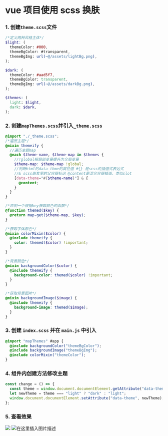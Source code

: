 # vue 项目使用 scss 换肤

### 1. 创建`theme.scss`文件

```scss
/*定义两种风格主体*/
$light: (
  themeColor: #000,
  themeBgColor: #transparent,
  themeBgImg: url(~@/assets/lightBg.png),
);

$dark: (
  themeColor: #aad5f7,
  themeBgColor: transparent,
  themeBgImg: url(~@/assets/darkBg.png),
);

$themes: (
  light: $light,
  dark: $dark,
);
```

### 2. 创建`mapThemes.scss`并引入`_theme.scss`

```scss
@import "./_theme.scss";
/*遍历主题*/
@mixin themeify {
  //遍历主题map
  @each $theme-name, $theme-map in $themes {
    //!global把局部变量提升为全局变量
    $theme-map: $theme-map !global;
    //判断html的data-thme的属性值 #{} 是scss的插值式表达式
    //& scss嵌套里的父容器标识 @content是混合容器插值，类似slot
    [data-theme="#{$theme-name}"] & {
      @content;
    }
  }
}

/*声明一个根据key获取颜色的函数*/
@function themed($key) {
  @return map-get($theme-map, $key);
}

/*获取字体颜色*/
@mixin colorMixin($color) {
  @include themeify {
    color: themed($color) !important;
  }
}

/*背景颜色*/
@mixin backgroundColor($color) {
  @include themeify {
    background-color: themed($color) !important;
  }
}

/*获取背景图片*/
@mixin backgroundImage($image) {
  @include themeify {
    background-image: themed($image);
  }
}
```

### 3. 创建 `index.scss` 并在 `main.js` 中引入

```scss
@import "mapThemes" #app {
  @include backgroundColor("themeBgColor");
  @include backgroundImage("themeBgImg");
  @include colorMixin("themeColor");
}
```

### 4. 组件内创建方法修改主题

```js
const change = () => {
  const theme = window.document.documentElement.getAttribute("data-theme");
  let newTheme = theme === "light" ? "dark" : "light";
  window.document.documentElement.setAttribute("data-theme", newTheme);
};
```

### 5. 查看效果

![](https://img-blog.csdnimg.cn/20210507201854861.png?x-oss-process=image/watermark,type_ZmFuZ3poZW5naGVpdGk,shadow_10,text_aHR0cHM6Ly9ibG9nLmNzZG4ubmV0L3dlaXhpbl80Njc1OTM5Mw==,size_16,color_FFFFFF,t_70)
![在这里插入图片描述](https://img-blog.csdnimg.cn/20210507201935664.png?x-oss-process=image/watermark,type_ZmFuZ3poZW5naGVpdGk,shadow_10,text_aHR0cHM6Ly9ibG9nLmNzZG4ubmV0L3dlaXhpbl80Njc1OTM5Mw==,size_16,color_FFFFFF,t_70)
